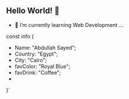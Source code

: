 ## Hello World! 👋
- 🌱 I’m currently learning Web Development ...

const info {
- Name: "Abdullah Sayed";
- Country: "Egypt";
- City: "Cairo";
- favColor: "Royal Blue";
- favDrink: "Coffee";
- 
}`
